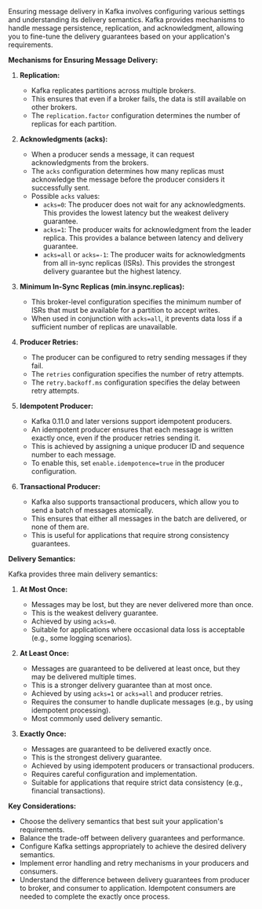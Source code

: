 Ensuring message delivery in Kafka involves configuring various settings and understanding its delivery semantics. Kafka provides mechanisms to handle message persistence, replication, and acknowledgment, allowing you to fine-tune the delivery guarantees based on your application's requirements.

**Mechanisms for Ensuring Message Delivery:**

1.  **Replication:**
    * Kafka replicates partitions across multiple brokers.
    * This ensures that even if a broker fails, the data is still available on other brokers.
    * The `replication.factor` configuration determines the number of replicas for each partition.

2.  **Acknowledgments (acks):**
    * When a producer sends a message, it can request acknowledgments from the brokers.
    * The `acks` configuration determines how many replicas must acknowledge the message before the producer considers it successfully sent.
    * Possible `acks` values:
        * `acks=0`: The producer does not wait for any acknowledgments. This provides the lowest latency but the weakest delivery guarantee.
        * `acks=1`: The producer waits for acknowledgment from the leader replica. This provides a balance between latency and delivery guarantee.
        * `acks=all` or `acks=-1`: The producer waits for acknowledgments from all in-sync replicas (ISRs). This provides the strongest delivery guarantee but the highest latency.

3.  **Minimum In-Sync Replicas (min.insync.replicas):**
    * This broker-level configuration specifies the minimum number of ISRs that must be available for a partition to accept writes.
    * When used in conjunction with `acks=all`, it prevents data loss if a sufficient number of replicas are unavailable.

4.  **Producer Retries:**
    * The producer can be configured to retry sending messages if they fail.
    * The `retries` configuration specifies the number of retry attempts.
    * The `retry.backoff.ms` configuration specifies the delay between retry attempts.

5.  **Idempotent Producer:**
    * Kafka 0.11.0 and later versions support idempotent producers.
    * An idempotent producer ensures that each message is written exactly once, even if the producer retries sending it.
    * This is achieved by assigning a unique producer ID and sequence number to each message.
    * To enable this, set `enable.idempotence=true` in the producer configuration.

6.  **Transactional Producer:**
    * Kafka also supports transactional producers, which allow you to send a batch of messages atomically.
    * This ensures that either all messages in the batch are delivered, or none of them are.
    * This is useful for applications that require strong consistency guarantees.

**Delivery Semantics:**

Kafka provides three main delivery semantics:

1.  **At Most Once:**
    * Messages may be lost, but they are never delivered more than once.
    * This is the weakest delivery guarantee.
    * Achieved by using `acks=0`.
    * Suitable for applications where occasional data loss is acceptable (e.g., some logging scenarios).

2.  **At Least Once:**
    * Messages are guaranteed to be delivered at least once, but they may be delivered multiple times.
    * This is a stronger delivery guarantee than at most once.
    * Achieved by using `acks=1` or `acks=all` and producer retries.
    * Requires the consumer to handle duplicate messages (e.g., by using idempotent processing).
    * Most commonly used delivery semantic.

3.  **Exactly Once:**
    * Messages are guaranteed to be delivered exactly once.
    * This is the strongest delivery guarantee.
    * Achieved by using idempotent producers or transactional producers.
    * Requires careful configuration and implementation.
    * Suitable for applications that require strict data consistency (e.g., financial transactions).

**Key Considerations:**

* Choose the delivery semantics that best suit your application's requirements.
* Balance the trade-off between delivery guarantees and performance.
* Configure Kafka settings appropriately to achieve the desired delivery semantics.
* Implement error handling and retry mechanisms in your producers and consumers.
* Understand the difference between delivery guarantees from producer to broker, and consumer to application. Idempotent consumers are needed to complete the exactly once process.
